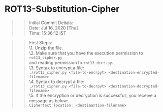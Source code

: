 # ROT13-Substitution-Cipher

>> Initial Commit Detials:\
  Date: Jul 16, 2020 [Thu]\
  Time: 15:36:12 IST
  
>> First Steps:\
  \1. Unzip the file.\
  \2. Make sure that you have the execution permission to `rot13_cipher.py`\
      and reading permission to `rot13_dict.py`.\
  \3. Syntax to encrypt a file:\
      `./rot13_cipher.py <file-to-encrpyt> <destination-encrypted-filename>`\
  \4. Syntax to decrypt a file:\
      `./rot13_cipher.py <file-to-decrpyt> <destination-decrypted-filename>`\
  \5. If the encryption or decryption is successfull, you receive a message as below:\
      `Ciphertext location: <destiaantion-filename>`

